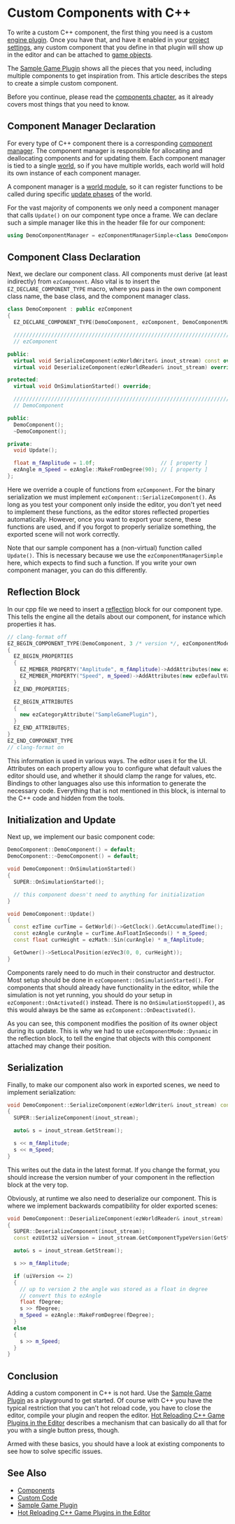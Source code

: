 # Custom Components with C++

To write a custom C++ component, the first thing you need is a custom [engine plugin](engine-plugins.md). Once you have that, and have it enabled in your [project settings](../../projects/project-settings.md), any custom component that you define in that plugin will show up in the editor and can be attached to [game objects](../../runtime/world/game-objects.md).

The [Sample Game Plugin](../../../samples/sample-game-plugin.md) shows all the pieces that you need, including multiple components to get inspiration from. This article describes the steps to create a simple custom component.

Before you continue, please read the [components chapter](../../runtime/world/components.md), as it already covers most things that you need to know.

## Component Manager Declaration

For every type of C++ component there is a corresponding [component manager](../../runtime/world/component-managers.md). The component manager is responsible for allocating and deallocating components and for updating them. Each component manager is tied to a single [world](../../runtime/world/worlds.md), so if you have multiple worlds, each world will hold its own instance of each component manager.

A component manager is a [world module](../../runtime/world/world-modules.md), so it can register functions to be called during specific [update phases](../../runtime/world/world-modules.md#update-phases) of the world.

For the vast majority of components we only need a component manager that calls `Update()` on our component type once a frame. We can declare such a simple manager like this in the header file for our component:

<!-- BEGIN-DOCS-CODE-SNIPPET: customcomp-manager -->
```cpp
using DemoComponentManager = ezComponentManagerSimple<class DemoComponent, ezComponentUpdateType::WhenSimulating>;
```
<!-- END-DOCS-CODE-SNIPPET -->

## Component Class Declaration

Next, we declare our component class. All components must derive (at least indirectly) from `ezComponent`. Also vital is to insert the `EZ_DECLARE_COMPONENT_TYPE` macro, where you pass in the own component class name, the base class, and the component manager class.

<!-- BEGIN-DOCS-CODE-SNIPPET: customcomp-class -->
```cpp
class DemoComponent : public ezComponent
{
  EZ_DECLARE_COMPONENT_TYPE(DemoComponent, ezComponent, DemoComponentManager);

  //////////////////////////////////////////////////////////////////////////
  // ezComponent

public:
  virtual void SerializeComponent(ezWorldWriter& inout_stream) const override;
  virtual void DeserializeComponent(ezWorldReader& inout_stream) override;

protected:
  virtual void OnSimulationStarted() override;

  //////////////////////////////////////////////////////////////////////////
  // DemoComponent

public:
  DemoComponent();
  ~DemoComponent();

private:
  void Update();

  float m_fAmplitude = 1.0f;                     // [ property ]
  ezAngle m_Speed = ezAngle::MakeFromDegree(90); // [ property ]
};
```
<!-- END-DOCS-CODE-SNIPPET -->

Here we override a couple of functions from `ezComponent`. For the binary serialization we must implement `ezComponent::SerializeComponent()`. As long as you test your component only inside the editor, you don't yet need to implement these functions, as the editor stores reflected properties automatically. However, once you want to export your scene, these functions are used, and if you forgot to properly serialize something, the exported scene will not work correctly.

Note that our sample component has a (non-virtual) function called `Update()`. This is necessary because we use the `ezComponentManagerSimple` here, which expects to find such a function. If you write your own component manager, you can do this differently.

## Reflection Block

In our cpp file we need to insert a [reflection](../../runtime/reflection-system.md) block for our component type. This tells the engine all the details about our component, for instance which properties it has.

<!-- BEGIN-DOCS-CODE-SNIPPET: customcomp-reflection -->
```cpp
// clang-format off
EZ_BEGIN_COMPONENT_TYPE(DemoComponent, 3 /* version */, ezComponentMode::Dynamic)
{
  EZ_BEGIN_PROPERTIES
  {
    EZ_MEMBER_PROPERTY("Amplitude", m_fAmplitude)->AddAttributes(new ezDefaultValueAttribute(1), new ezClampValueAttribute(0, 10)),
    EZ_MEMBER_PROPERTY("Speed", m_Speed)->AddAttributes(new ezDefaultValueAttribute(ezAngle::MakeFromDegree(90))),
  }
  EZ_END_PROPERTIES;

  EZ_BEGIN_ATTRIBUTES
  {
    new ezCategoryAttribute("SampleGamePlugin"),
  }
  EZ_END_ATTRIBUTES;
}
EZ_END_COMPONENT_TYPE
// clang-format on
```
<!-- END-DOCS-CODE-SNIPPET -->

This information is used in various ways. The editor uses it for the UI. Attributes on each property allow you to configure what default values the editor should use, and whether it should clamp the range for values, etc. Bindings to other languages also use this information to generate the necessary code. Everything that is not mentioned in this block, is internal to the C++ code and hidden from the tools.

## Initialization and Update

Next up, we implement our basic component code:

<!-- BEGIN-DOCS-CODE-SNIPPET: customcomp-basics -->
```cpp
DemoComponent::DemoComponent() = default;
DemoComponent::~DemoComponent() = default;

void DemoComponent::OnSimulationStarted()
{
  SUPER::OnSimulationStarted();

  // this component doesn't need to anything for initialization
}

void DemoComponent::Update()
{
  const ezTime curTime = GetWorld()->GetClock().GetAccumulatedTime();
  const ezAngle curAngle = curTime.AsFloatInSeconds() * m_Speed;
  const float curHeight = ezMath::Sin(curAngle) * m_fAmplitude;

  GetOwner()->SetLocalPosition(ezVec3(0, 0, curHeight));
}

```
<!-- END-DOCS-CODE-SNIPPET -->

Components rarely need to do much in their constructor and destructor. Most setup should be done in `ezComponent::OnSimulationStarted()`. For components that should already have functionality in the editor, while the simulation is not yet running, you should do your setup in `ezComponent::OnActivated()` instead. There is no `OnSimulationStopped()`, as this would always be the same as `ezComponent::OnDeactivated()`.

As you can see, this component modifies the position of its owner object during its update. This is why we had to use `ezComponentMode::Dynamic` in the reflection block, to tell the engine that objects with this component attached may change their position.

## Serialization

Finally, to make our component also work in exported scenes, we need to implement serialization:

<!-- BEGIN-DOCS-CODE-SNIPPET: component-serialize -->
```cpp
void DemoComponent::SerializeComponent(ezWorldWriter& inout_stream) const
{
  SUPER::SerializeComponent(inout_stream);

  auto& s = inout_stream.GetStream();

  s << m_fAmplitude;
  s << m_Speed;
}
```
<!-- END-DOCS-CODE-SNIPPET -->

This writes out the data in the latest format. If you change the format, you should increase the version number of your component in the reflection block at the very top.

Obviously, at runtime we also need to deserialize our component. This is where we implement backwards compatibility for older exported scenes:

<!-- BEGIN-DOCS-CODE-SNIPPET: component-deserialize -->
```cpp
void DemoComponent::DeserializeComponent(ezWorldReader& inout_stream)
{
  SUPER::DeserializeComponent(inout_stream);
  const ezUInt32 uiVersion = inout_stream.GetComponentTypeVersion(GetStaticRTTI());

  auto& s = inout_stream.GetStream();

  s >> m_fAmplitude;

  if (uiVersion <= 2)
  {
    // up to version 2 the angle was stored as a float in degree
    // convert this to ezAngle
    float fDegree;
    s >> fDegree;
    m_Speed = ezAngle::MakeFromDegree(fDegree);
  }
  else
  {
    s >> m_Speed;
  }
}
```
<!-- END-DOCS-CODE-SNIPPET -->

## Conclusion

Adding a custom component in C++ is not hard. Use the [Sample Game Plugin](../../../samples/sample-game-plugin.md) as a playground to get started. Of course with C++ you have the typical restriction that you can't hot reload code, you have to close the editor, compile your plugin and reopen the editor. [Hot Reloading C++ Game Plugins in the Editor](cpp-code-reload.md) describes a mechanism that can basically do all that for you with a single button press, though.

Armed with these basics, you should have a look at existing components to see how to solve specific issues.

## See Also

* [Components](../../runtime/world/components.md)
* [Custom Code](../custom-code-overview.md)
* [Sample Game Plugin](../../../samples/sample-game-plugin.md)
* [Hot Reloading C++ Game Plugins in the Editor](cpp-code-reload.md)
